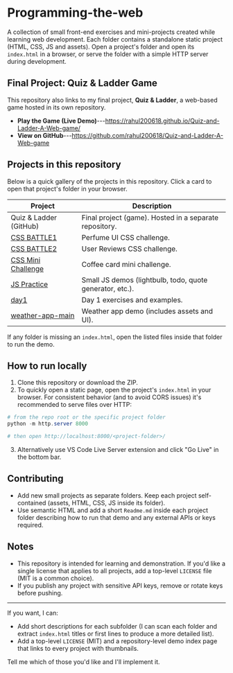 # Programming-the-web

A collection of small front-end exercises and mini-projects created while learning web development. Each folder contains a standalone static project (HTML, CSS, JS and assets). Open a project's folder and open its `index.html` in a browser, or serve the folder with a simple HTTP server during development.
## Final Project: Quiz & Ladder Game

This repository also links to my final project, **Quiz & Ladder**, a web-based game hosted in its own repository.

-   **Play the Game (Live Demo)**---https://rahul200618.github.io/Quiz-and-Ladder-A-Web-game/
-   **View on GitHub**---https://github.com/rahul200618/Quiz-and-Ladder-A-Web-game

## Projects in this repository

Below is a quick gallery of the projects in this repository. Click a card to open that project's folder in your browser.

| Project | Description |
|---|---|
| Quiz & Ladder (GitHub) | Final project (game). Hosted in a separate repository. |
| [CSS BATTLE1](./CSS%20BATTLE1/) | Perfume UI CSS challenge. |
| [CSS BATTLE2](./CSS%20BATTLE2/) | User Reviews CSS challenge. |
| [CSS Mini Challenge](./CSS%20Mini%20Challenge/) | Coffee card mini challenge. |
| [JS Practice](./JS%20Practice/) | Small JS demos (lightbulb, todo, quote generator, etc.). |
| [day1](./day1/) | Day 1 exercises and examples. |
| [weather-app-main](./weather-app-main/) | Weather app demo (includes assets and UI). |

If any folder is missing an `index.html`, open the listed files inside that folder to run the demo.

## How to run locally

1. Clone this repository or download the ZIP.
2. To quickly open a static page, open the project's `index.html` in your browser. For consistent behavior (and to avoid CORS issues) it's recommended to serve files over HTTP:

```powershell
# from the repo root or the specific project folder
python -m http.server 8000

# then open http://localhost:8000/<project-folder>/
```

3. Alternatively use VS Code Live Server extension and click "Go Live" in the bottom bar.

## Contributing

- Add new small projects as separate folders. Keep each project self-contained (assets, HTML, CSS, JS inside its folder).
- Use semantic HTML and add a short `Readme.md` inside each project folder describing how to run that demo and any external APIs or keys required.

## Notes

- This repository is intended for learning and demonstration. If you'd like a single license that applies to all projects, add a top-level `LICENSE` file (MIT is a common choice).
- If you publish any project with sensitive API keys, remove or rotate keys before pushing.

---

If you want, I can:

- Add short descriptions for each subfolder (I can scan each folder and extract `index.html` titles or first lines to produce a more detailed list).
- Add a top-level `LICENSE` (MIT) and a repository-level demo index page that links to every project with thumbnails.

Tell me which of those you'd like and I'll implement it.

